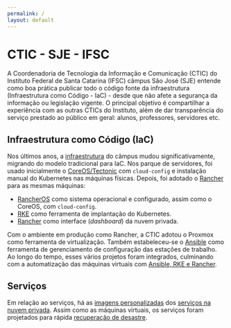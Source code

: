```yaml
---
permalink: /
layout: default
---
```


# CTIC - SJE - IFSC

A Coordenadoria de Tecnologia da Informação e Comunicação (CTIC) do Instituto Federal de Santa Catarina (IFSC) câmpus São José (SJE) entende como boa prática publicar todo o código fonte da infraestrutura (Infraestrutura como Código - IaC) - desde que não afete a segurança da informação ou legislação vigente. O principal objetivo é compartilhar a experiência com as outras CTICs do Instituto, além de dar transparência do serviço prestado ao público em geral: alunos, professores, servidores etc.

## Infraestrutura como Código (IaC)

Nos últimos anos, a [infraestrutura](/infraestrutura.html) do câmpus mudou significativamente, migrando do modelo tradicional para IaC. Nos parque de servidores, foi usado inicialmente o [CoreOS/Tectonic](https://github.com/ctic-sje-ifsc/baremetal_cluster_coreos) com `cloud-config` e instalação manual do Kubernetes nas máquinas físicas. Depois, foi adotado o [Rancher](https://github.com/ctic-sje-ifsc/baremetal_rke_kubernetes) para as mesmas máquinas:

- [RancherOS](https://github.com/rancher/os) como sistema operacional e configurado, assim como o CoreOS, com `cloud-config`.
- [RKE](https://github.com/rancher/rke) como ferramenta de implantação do Kubernetes.
- [Rancher](https://github.com/rancher/rancher) como interface (_dashboard_) da nuvem privada.

Com o ambiente em produção como Rancher, a CTIC adotou o Proxmox como ferramenta de virtualização. Também estabeleceu-se o [Ansible](/ansible.html) como ferramenta de gerenciamento de configuração das estações de trabalho. Ao longo do tempo, esses vários projetos foram integrados, culminando com a automatização das máquinas virtuais com [Ansible, RKE e Rancher](/cluster_k8s_rke.html).

## Serviços

Em relação ao serviços, há as [imagens personalizadas](/container_imagens.html) dos [serviços na nuvem privada](/servicos_kubernetes.html). Assim como as máquinas virtuais, os serviços foram projetados para rápida [recuperação de desastre](/recuperacao_desastre.html).
